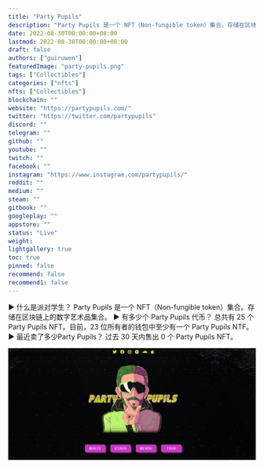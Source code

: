 ```yaml
---
title: "Party Pupils"
description: "Party Pupils 是一个 NFT（Non-fungible token）集合。存储在区块链上的数字艺术品集合。"
date: 2022-08-30T00:00:00+08:00
lastmod: 2022-08-30T00:00:00+08:00
draft: false
authors: ["guiruwen"]
featuredImage: "party-pupils.png"
tags: ["Collectibles"]
categories: ["nfts"]
nfts: ["Collectibles"]
blockchain: ""
website: "https://partypupils.com/"
twitter: "https://twitter.com/partypupils"
discord: ""
telegram: ""
github: ""
youtube: ""
twitch: ""
facebook: ""
instagram: "https://www.instagram.com/partypupils/"
reddit: ""
medium: ""
steam: ""
gitbook: ""
googleplay: ""
appstore: ""
status: "Live"
weight: 
lightgallery: true
toc: true
pinned: false
recommend: false
recommend1: false
---
```

▶ 什么是派对学生？
Party Pupils 是一个 NFT（Non-fungible token）集合。存储在区块链上的数字艺术品集合。
▶ 有多少个 Party Pupils 代币？
总共有 25 个 Party Pupils NFT。目前，23 位所有者的钱包中至少有一个 Party Pupils NTF。
▶ 最近卖了多少Party Pupils？
过去 30 天内售出 0 个 Party Pupils NFT。

![nft](01.png)



